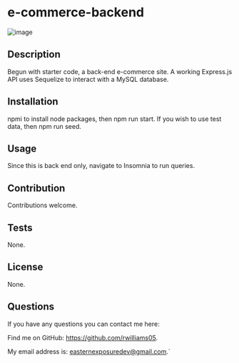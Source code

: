 # e-commerce-backend
![image](https://user-images.githubusercontent.com/71559818/187194809-1a7d3762-1a34-4126-8e0b-8edea233f7c2.png)


## Description
Begun with starter code, a back-end e-commerce site. A working Express.js API uses Sequelize to interact with a MySQL database.

## Installation
npmi to install node packages, then npm run start. If you wish to use test data, then npm run seed.

## Usage
Since this is back end only, navigate to Insomnia to run queries.
    
## Contribution
Contributions welcome.

## Tests
None.

## License
None.

## Questions
If you have any questions you can contact me here:

Find me on GitHub: https://github.com/rwilliams05.

My email address is: easternexposuredev@gmail.com.`

   
